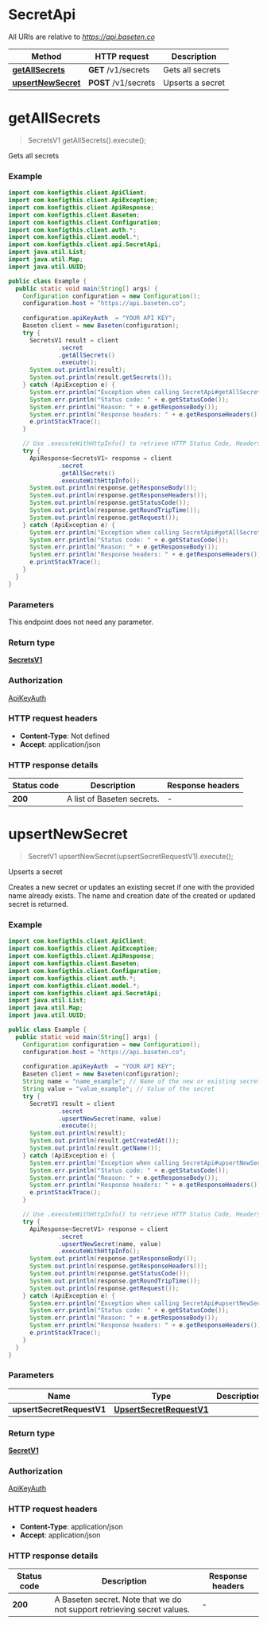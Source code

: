 # SecretApi

All URIs are relative to *https://api.baseten.co*

| Method | HTTP request | Description |
|------------- | ------------- | -------------|
| [**getAllSecrets**](SecretApi.md#getAllSecrets) | **GET** /v1/secrets | Gets all secrets |
| [**upsertNewSecret**](SecretApi.md#upsertNewSecret) | **POST** /v1/secrets | Upserts a secret |


<a name="getAllSecrets"></a>
# **getAllSecrets**
> SecretsV1 getAllSecrets().execute();

Gets all secrets

### Example
```java
import com.konfigthis.client.ApiClient;
import com.konfigthis.client.ApiException;
import com.konfigthis.client.ApiResponse;
import com.konfigthis.client.Baseten;
import com.konfigthis.client.Configuration;
import com.konfigthis.client.auth.*;
import com.konfigthis.client.model.*;
import com.konfigthis.client.api.SecretApi;
import java.util.List;
import java.util.Map;
import java.util.UUID;

public class Example {
  public static void main(String[] args) {
    Configuration configuration = new Configuration();
    configuration.host = "https://api.baseten.co";
    
    configuration.apiKeyAuth  = "YOUR API KEY";
    Baseten client = new Baseten(configuration);
    try {
      SecretsV1 result = client
              .secret
              .getAllSecrets()
              .execute();
      System.out.println(result);
      System.out.println(result.getSecrets());
    } catch (ApiException e) {
      System.err.println("Exception when calling SecretApi#getAllSecrets");
      System.err.println("Status code: " + e.getStatusCode());
      System.err.println("Reason: " + e.getResponseBody());
      System.err.println("Response headers: " + e.getResponseHeaders());
      e.printStackTrace();
    }

    // Use .executeWithHttpInfo() to retrieve HTTP Status Code, Headers and Request
    try {
      ApiResponse<SecretsV1> response = client
              .secret
              .getAllSecrets()
              .executeWithHttpInfo();
      System.out.println(response.getResponseBody());
      System.out.println(response.getResponseHeaders());
      System.out.println(response.getStatusCode());
      System.out.println(response.getRoundTripTime());
      System.out.println(response.getRequest());
    } catch (ApiException e) {
      System.err.println("Exception when calling SecretApi#getAllSecrets");
      System.err.println("Status code: " + e.getStatusCode());
      System.err.println("Reason: " + e.getResponseBody());
      System.err.println("Response headers: " + e.getResponseHeaders());
      e.printStackTrace();
    }
  }
}

```

### Parameters
This endpoint does not need any parameter.

### Return type

[**SecretsV1**](SecretsV1.md)

### Authorization

[ApiKeyAuth](../README.md#ApiKeyAuth)

### HTTP request headers

 - **Content-Type**: Not defined
 - **Accept**: application/json

### HTTP response details
| Status code | Description | Response headers |
|-------------|-------------|------------------|
| **200** | A list of Baseten secrets. |  -  |

<a name="upsertNewSecret"></a>
# **upsertNewSecret**
> SecretV1 upsertNewSecret(upsertSecretRequestV1).execute();

Upserts a secret

Creates a new secret or updates an existing secret if one with the provided name already exists. The name and creation date of the created or updated secret is returned.

### Example
```java
import com.konfigthis.client.ApiClient;
import com.konfigthis.client.ApiException;
import com.konfigthis.client.ApiResponse;
import com.konfigthis.client.Baseten;
import com.konfigthis.client.Configuration;
import com.konfigthis.client.auth.*;
import com.konfigthis.client.model.*;
import com.konfigthis.client.api.SecretApi;
import java.util.List;
import java.util.Map;
import java.util.UUID;

public class Example {
  public static void main(String[] args) {
    Configuration configuration = new Configuration();
    configuration.host = "https://api.baseten.co";
    
    configuration.apiKeyAuth  = "YOUR API KEY";
    Baseten client = new Baseten(configuration);
    String name = "name_example"; // Name of the new or existing secret
    String value = "value_example"; // Value of the secret
    try {
      SecretV1 result = client
              .secret
              .upsertNewSecret(name, value)
              .execute();
      System.out.println(result);
      System.out.println(result.getCreatedAt());
      System.out.println(result.getName());
    } catch (ApiException e) {
      System.err.println("Exception when calling SecretApi#upsertNewSecret");
      System.err.println("Status code: " + e.getStatusCode());
      System.err.println("Reason: " + e.getResponseBody());
      System.err.println("Response headers: " + e.getResponseHeaders());
      e.printStackTrace();
    }

    // Use .executeWithHttpInfo() to retrieve HTTP Status Code, Headers and Request
    try {
      ApiResponse<SecretV1> response = client
              .secret
              .upsertNewSecret(name, value)
              .executeWithHttpInfo();
      System.out.println(response.getResponseBody());
      System.out.println(response.getResponseHeaders());
      System.out.println(response.getStatusCode());
      System.out.println(response.getRoundTripTime());
      System.out.println(response.getRequest());
    } catch (ApiException e) {
      System.err.println("Exception when calling SecretApi#upsertNewSecret");
      System.err.println("Status code: " + e.getStatusCode());
      System.err.println("Reason: " + e.getResponseBody());
      System.err.println("Response headers: " + e.getResponseHeaders());
      e.printStackTrace();
    }
  }
}

```

### Parameters

| Name | Type | Description  | Notes |
|------------- | ------------- | ------------- | -------------|
| **upsertSecretRequestV1** | [**UpsertSecretRequestV1**](UpsertSecretRequestV1.md)|  | |

### Return type

[**SecretV1**](SecretV1.md)

### Authorization

[ApiKeyAuth](../README.md#ApiKeyAuth)

### HTTP request headers

 - **Content-Type**: application/json
 - **Accept**: application/json

### HTTP response details
| Status code | Description | Response headers |
|-------------|-------------|------------------|
| **200** | A Baseten secret. Note that we do not support retrieving secret values. |  -  |

